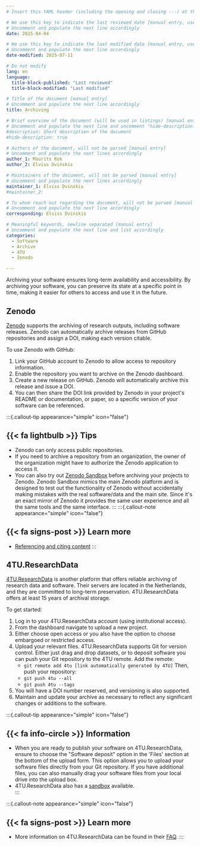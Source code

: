 ```yaml
---
# Insert this YAML header (including the opening and closing ---) at the beginning of the document and fill it out accordingly

# We use this key to indicate the last reviewed date [manual entry, use YYYY-MM-DD]
# Uncomment and populate the next line accordingly
date: 2025-04-04

# We use this key to indicate the last modified date [manual entry, use YYYY-MM-DD]
# Uncomment and populate the next line accordingly
date-modified: 2025-07-11

# Do not modify
lang: en
language: 
  title-block-published: "Last reviewed"
  title-block-modified: "Last modified"

# Title of the document [manual entry]
# Uncomment and populate the next line accordingly
title: Archiving

# Brief overview of the document (will be used in listings) [manual entry]
# Uncomment and populate the next line and uncomment "hide-description: true".
#description: Short description of the document
#hide-description: true

# Authors of the document, will not be parsed [manual entry]
# Uncomment and populate the next lines accordingly
author_1: Maurits Kok
author_2: Elviss Dvinskis

# Maintainers of the document, will not be parsed [manual entry]
# Uncomment and populate the next lines accordingly
maintainer_1: Elviss Dvinskis
#maintainer_2:

# To whom reach out regarding the document, will not be parsed [manual entry]
# Uncomment and populate the next line accordingly
corresponding: Elviss Dvinskis

# Meaningful keywords, newline separated [manual entry]
# Uncomment and populate the next line and list accordingly
categories:
  - Software
  - Archive
  - 4TU
  - Zenodo

---
```


Archiving your software ensures long-term availability and accessibility. By archiving your software, you can preserve its state at a specific point in time, making it easier for others to access and use it in the future.

## Zenodo

[Zenodo](https://zenodo.org) supports the archiving of research outputs, including software releases. Zenodo can automatically archive releases from GitHub repositories and assign a DOI, making each version citable.

To use Zenodo with GitHub:

1. Link your GitHub account to Zenodo to allow access to repository information.
2. Enable the repository you want to archive on the Zenodo dashboard.
3. Create a new release on GitHub. Zenodo will automatically archive this release and issue a DOI.
4. You can then share the DOI link provided by Zenodo in your project's README or documentation, or paper, so a specific version of your software can be referenced.

:::{.callout-tip appearance="simple" icon="false"}
## {{< fa lightbulb >}} Tips


- Zenodo can only access public repositories.
- If you need to archive a repository from an organization, the owner of the organization might have to authorize the Zenodo application to access it.
- You can also try out [Zenodo Sandbox](https://sandbox.zenodo.org) before archiving your projects to Zenodo. Zenodo Sandbox mimics the main Zenodo platform and is designed to test out the functionality of Zenodo without accidentally making mistakes with the real software/data and the main site. Since it's an exact mirror of Zenodo it provides the same user experience and all the same tools and the same interface.
:::
:::{.callout-note appearance="simple" icon="false"}
## {{< fa signs-post >}} Learn more
- [Referencing and citing content](https://docs.github.com/en/repositories/archiving-a-github-repository/referencing-and-citing-content)
:::

## 4TU.ResearchData

[4TU.ResearchData](https://data.4tu.nl) is another platform that offers reliable archiving of research data and software. Their servers are located in the Netherlands, and they are committed to long-term preservation. 4TU.ResearchData offers at least 15 years of archival storage.

To get started:

1. Log in to your 4TU.ResearchData account (using institutional access).
2. From the dashboard navigate to upload a new project.
3. Either choose open access or you also have the option to choose embargoed or restricted access.
4. Upload your relevant files. 4TU.ResearchData supports Git for version control. Either just drag and drop datasets, or to deposit software you can push your Git repository to the 4TU remote.
Add the remote:
    - `git remote add 4tu [link automatically generated by 4TU]`
Then, push your repository:
    - `git push 4tu --all`
    - `git push 4tu --tags`
5. You will have a DOI number reserved, and versioning is also supported.
6. Maintain and update your archive as necessary to reflect any significant changes or additions to the software.


:::{.callout-tip appearance="simple" icon="false"}
## {{< fa info-circle >}} **Information**
- When you are ready to publish your software on 4TU.ResearchData, ensure to choose the "Software deposit" option in the 'Files' section at the bottom of the upload form. This option allows you to upload your software files directly from your Git repository. If you have additional files, you can also manually drag your software files from your local drive into the upload box.
- 4TU.ResearchData also has a [sandbox](https://next.data.4tu.nl) available.   
:::  

:::{.callout-note appearance="simple" icon="false"}
## {{< fa signs-post >}} Learn more
- More information on 4TU.ResearchData can be found in their [FAQ](https://data.4tu.nl/info/about-4turesearchdata/frequently-asked-questions).
:::